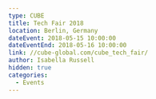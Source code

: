```yaml
---
type: CUBE
title: Tech Fair 2018
location: Berlin, Germany
dateEvent: 2018-05-15 10:00:00
dateEventEnd: 2018-05-16 10:00:00
link: //cube-global.com/cube_tech_fair/
author: Isabella Russell
hidden: true
categories:
  - Events
---
```

